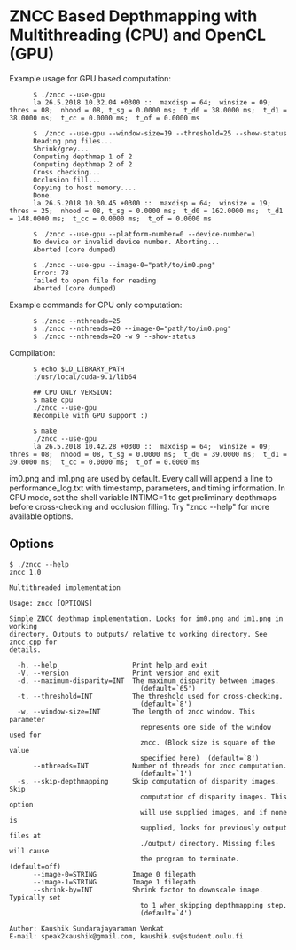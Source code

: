 # ZNCC Based Depthmapping with Multithreading (CPU) and OpenCL (GPU)


Example usage for GPU based computation:
```
      $ ./zncc --use-gpu
      la 26.5.2018 10.32.04 +0300 ::  maxdisp = 64;  winsize = 09;  thres = 08;  nhood = 08, t_sg = 0.0000 ms;  t_d0 = 38.0000 ms;  t_d1 = 38.0000 ms;  t_cc = 0.0000 ms;  t_of = 0.0000 ms

      $ ./zncc --use-gpu --window-size=19 --threshold=25 --show-status
      Reading png files...
      Shrink/grey...
      Computing depthmap 1 of 2
      Computing depthmap 2 of 2
      Cross checking...
      Occlusion fill...
      Copying to host memory....
      Done.
      la 26.5.2018 10.30.45 +0300 ::  maxdisp = 64;  winsize = 19;  thres = 25;  nhood = 08, t_sg = 0.0000 ms;  t_d0 = 162.0000 ms;  t_d1 = 148.0000 ms;  t_cc = 0.0000 ms;  t_of = 0.0000 ms
      
      $ ./zncc --use-gpu --platform-number=0 --device-number=1
      No device or invalid device number. Aborting...
      Aborted (core dumped)

      $ ./zncc --use-gpu --image-0="path/to/im0.png"
      Error: 78
      failed to open file for reading
      Aborted (core dumped)

```

Example commands for CPU only computation:
```
      $ ./zncc --nthreads=25
      $ ./zncc --nthreads=20 --image-0="path/to/im0.png"
      $ ./zncc --nthreads=20 -w 9 --show-status
```

Compilation:
```
      $ echo $LD_LIBRARY_PATH
      :/usr/local/cuda-9.1/lib64

      ## CPU ONLY VERSION:
      $ make cpu
      ./zncc --use-gpu
      Recompile with GPU support :)

      $ make
      ./zncc --use-gpu
      la 26.5.2018 10.42.28 +0300 ::  maxdisp = 64;  winsize = 09;  thres = 08;  nhood = 08, t_sg = 0.0000 ms;  t_d0 = 39.0000 ms;  t_d1 = 39.0000 ms;  t_cc = 0.0000 ms;  t_of = 0.0000 ms
```


im0.png and im1.png are used by default. Every call will append a line to performance_log.txt with timestamp, parameters, and timing information. In CPU mode, set the shell variable INTIMG=1 to get preliminary depthmaps before cross-checking and occlusion filling. Try "zncc --help" for more available options.


## Options

	$ ./zncc --help
	zncc 1.0

	Multithreaded implementation

	Usage: zncc [OPTIONS]

	Simple ZNCC depthmap implementation. Looks for im0.png and im1.png in working
	directory. Outputs to outputs/ relative to working directory. See zncc.cpp for
	details.

	  -h, --help                   Print help and exit
	  -V, --version                Print version and exit
	  -d, --maximum-disparity=INT  The maximum disparity between images.
	                                 (default=`65')
	  -t, --threshold=INT          The threshold used for cross-checking.
	                                 (default=`8')
	  -w, --window-size=INT        The length of zncc window. This parameter
	                                 represents one side of the window used for
	                                 zncc. (Block size is square of the value
	                                 specified here)  (default=`8')
	      --nthreads=INT           Number of threads for zncc computation.
	                                 (default=`1')
	  -s, --skip-depthmapping      Skip computation of disparity images. Skip
	                                 computation of disparity images. This option
	                                 will use supplied images, and if none is
	                                 supplied, looks for previously output files at
	                                 ./output/ directory. Missing files will cause
	                                 the program to terminate.  (default=off)
	      --image-0=STRING         Image 0 filepath
	      --image-1=STRING         Image 1 filepath
	      --shrink-by=INT          Shrink factor to downscale image. Typically set
	                                 to 1 when skipping depthmapping step.
	                                 (default=`4')

	Author: Kaushik Sundarajayaraman Venkat
	E-mail: speak2kaushik@gmail.com, kaushik.sv@student.oulu.fi
